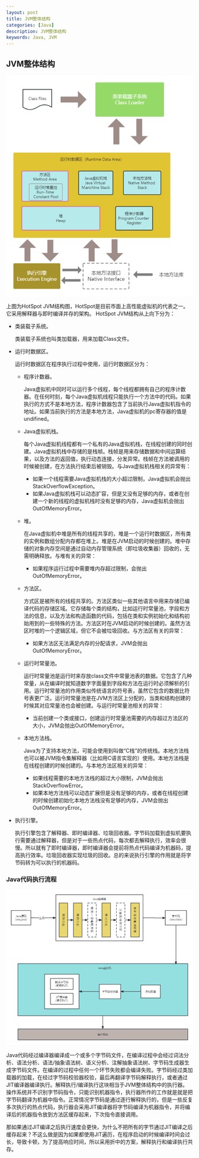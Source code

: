 ```yaml
---
layout: post
title: JVM整体结构
categories: [Java]
description: JVM整体结构
keywords: Java, JVM
---
```


## JVM整体结构

![JVM整体结构](https://github.com/qinchunabng/qinchunabng.github.io/blob/master/images/posts/java/JVM%E6%95%B4%E4%BD%93%E7%BB%93%E6%9E%84.png?raw=true)

上图为HotSpot JVM结构图，HotSpot是目前市面上高性能虚拟机的代表之一。它采用解释器与即时编译并存的架构。
HotSpot JVM结构从上向下分为：
- 类装载子系统。
  
  类装载子系统也叫类加载器，用来加载Class文件。
- 运行时数据区。
  
  运行时数据区在程序执行过程中使用，运行时数据区分为：
  - 程序计数器。

    Java虚拟机中同时可以运行多个线程，每个线程都拥有自己的程序计数器。在任何时刻，每个Java虚拟机线程只能执行一个方法中的代码。如果执行的方式不是本地方法，程序计数器包含了当前执行Java虚拟机指令的地址。如果当前执行的方法是本地方法，Java虚拟机的pc寄存器的值是undifined。
  - Java虚拟机栈。

    每个Java虚拟机线程都有一个私有的Java虚拟机栈，在线程创建的同时创建。Java虚拟机栈中存储的是栈帧。栈帧是用来存储数据和中间运算结果，以及方法的返回值，执行动态连接，分发异常。栈帧在方法被调用的时候被创建，在方法执行结束后被销毁。与Java虚拟机栈相关的异常有：
    - 如果一个线程需要Java虚拟机栈的大小超过限制，Java虚拟机会抛出StackOverflowException。
    - 如果Java虚拟机栈可以动态扩容，但是又没有足够的内存，或者在创建一个新的线程的虚拟机栈时没有足够的内存，Java虚拟机会抛出OutOfMemoryError。
  - 堆。

    在Java虚拟机中堆是所有的线程共享的，堆是一个运行时数据区，所有类的实例和数组分配内存都在堆上。堆是在JVM启动的时候创建的。堆中存储的对象内存空间是通过自动内存管理系统（即垃圾收集器）回收的，无需明确释放。与堆有关的异常：
    - 如果程序运行过程中需要堆内存超过限制，会抛出OutOfMemoryError。
  - 方法区。

    方式区是被所有的线程共享的。方法区类似一些其他语言中用来存储已编译代码的存储区域。它存储每个类的结构，比如运行时常量池，字段和方法的信息，以及方法和构造函数的代码，包括在类和实例初始化和结构初始用到的一些特殊的方法。方法区时在JVM启动的时候创建的。虽然方法区时堆的一个逻辑区域，但它不会被垃圾回收。与方法区有关的异常：
    - 如果方法区无法满足内存的分配请求，JVM会抛出OutOfMemoryError。
  - 运行时常量池。

    运行时常量池是运行时来存放class文件中常量池表的数据。它包含了几种常量，从在编译时就知道数字字面量到字段和方法在运行时必须解析的引用。运行时常量池的作用类似传统语言的符号表，虽然它包含的数据比符号表更广泛。运行时常量池是在JVM方法区上分配的，当类和结构创建的时候其对应常量池也会被创建。与运行时常量池相关的异常：
    - 当前创建一个类或接口，创建运行时常量池需要的内存超过方法区的大小，JVM会抛出OutOfMemoryError。
  - 本地方法栈。

    Java为了支持本地方法，可能会使用到叫做“C栈”的传统栈。本地方法栈也可以被JVM指令集解释器（比如用C语言实现的）使用。本地方法栈是在线程创建的时候创建的。与本地方法区相关的异常：
    - 如果线程需要的本地方法栈的超过大小限制，JVM会抛出StackOverflowError。
    - 如果本地方法栈可以动态扩展但是没有足够的内存，或者在线程创建的时候创建初始化本地方法栈没有足够的内存，JVM会抛出OutOfMemoryError。
  
- 执行引擎。
  
  执行引擎包含了解释器、即时编译器、垃圾回收器。字节码加载到虚拟机要执行需要通过解释器，但是对于一些热点代码，每次都去解释执行，效率会很慢。所以就有了即时编译器，即时编译器会提前将热点代码编译为机器码，提高执行效率。垃圾回收器实现垃圾的回收。总的来说执行引擎的作用就是将字节码转为可以执行的机器码。

### Java代码执行流程

![Java代码执行流程](https://github.com/qinchunabng/qinchunabng.github.io/blob/master/images/posts/java/Java%E4%BB%A3%E7%A0%81%E6%89%A7%E8%A1%8C%E6%B5%81%E7%A8%8B.png?raw=true)

Java代码经过编译器编译成一个或多个字节码文件，在编译过程中会经过词法分析、语法分析、语法/抽象语法树、语义分析、注解抽象语法树、字节码生成器生成字节码文件。在编译的过程中任何一个环节失败都会编译失败。字节码经过类加载器的加载，在经过字节码校验器校验，最后再翻译字节码解释执行，或者通过JIT编译器编译执行。解释执行/编译执行这块相当于JVM整体结构中的执行器。操作系统并不识别字节码指令，只能识别机器指令，执行器所作的工作就是就是把字节码翻译为机器中指令。正常情况字节码是通过逐行解释执行的，但是一些反复多次执行的热点代码，执行器会采用JIT编译器将字节码编译为机器指令，并将编译后的机器指令放到方法区缓存起来，下次指令直接调用。

那如果通过JIT编译之后执行速度会更快，为什么不把所有的字节通过JIT编译之后缓存起来？不这么做是因为如果都使用JIT遍历，在程序启动的时候编译时间会过长，导致卡顿，为了提高响应时间，所以采用折中的方案，解释执行和编译执行共存。
